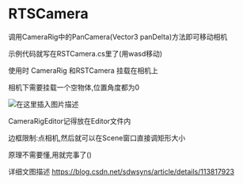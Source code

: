 # RTSCamera
调用CameraRig中的PanCamera(Vector3 panDelta)方法即可移动相机

示例代码就写在RSTCamera.cs里了(用wasd移动)

使用时 CameraRig 和RSTCamera 挂载在相机上

相机下需要挂载一个空物体,位置角度都为0

![在这里插入图片描述](https://img-blog.csdnimg.cn/20210215190321270.png?x-oss-process=image/watermark,type_ZmFuZ3poZW5naGVpdGk,shadow_10,text_aHR0cHM6Ly9ibG9nLmNzZG4ubmV0L3Nkd3N5bnM=,size_16,color_FFFFFF,t_70#pic_center)

CameraRigEditor记得放在Editor文件内

边框限制:点相机,然后就可以在Scene窗口直接调矩形大小

原理不需要懂,用就完事了()

详细文图描述
https://blog.csdn.net/sdwsyns/article/details/113817923
